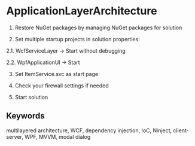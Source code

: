 # ApplicationLayerArchitecture
1. Restore NuGet packages by managing NuGet packages for solution

2. Set multiple startup projects in solution properties:

  2.1. WcfServiceLayer -> Start without debugging
  
  2.2. WpfApplicationUI -> Start
  
3. Set ItemService.svc as start page

4. Check your firewall settings if needed

5. Start solution

Keywords
-
multilayered architecture, WCF, dependency injection, IoC, Ninject, client-server, WPF, MVVM, modal dialog
